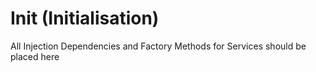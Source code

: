 # Init (Initialisation)
All Injection Dependencies and Factory Methods for Services should be placed here